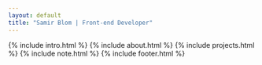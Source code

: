 ```yaml
---
layout: default
title: "Samir Blom | Front-end Developer"
---
```


{% include intro.html %}
{% include about.html %}
{% include projects.html %}
{% include note.html %}
{% include footer.html %}